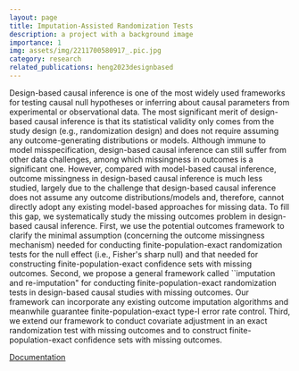```yaml
---
layout: page
title: Imputation-Assisted Randomization Tests
description: a project with a background image
importance: 1
img: assets/img/2211700580917_.pic.jpg
category: research
related_publications: heng2023designbased
---
```


Design-based causal inference is one of the most widely used frameworks for testing causal null hypotheses or inferring about causal parameters from experimental or observational data. The most significant merit of design-based causal inference is that its statistical validity only comes from the study design (e.g., randomization design) and does not require assuming any outcome-generating distributions or models. Although immune to model misspecification, design-based causal inference can still suffer from other data challenges, among which missingness in outcomes is a significant one. However, compared with model-based causal inference, outcome missingness in design-based causal inference is much less studied, largely due to the challenge that design-based causal inference does not assume any outcome distributions/models and, therefore, cannot directly adopt any existing model-based approaches for missing data. To fill this gap, we systematically study the missing outcomes problem in design-based causal inference. First, we use the potential outcomes framework to clarify the minimal assumption (concerning the outcome missingness mechanism) needed for conducting finite-population-exact randomization tests for the null effect (i.e., Fisher's sharp null) and that needed for constructing finite-population-exact confidence sets with missing outcomes. Second, we propose a general framework called ``imputation and re-imputation" for conducting finite-population-exact randomization tests in design-based causal studies with missing outcomes. Our framework can incorporate any existing outcome imputation algorithms and meanwhile guarantee finite-population-exact type-I error rate control. Third, we extend our framework to conduct covariate adjustment in an exact randomization test with missing outcomes and to construct finite-population-exact confidence sets with missing outcomes.


[Documentation](https://i-art.readthedocs.io/en/latest/)